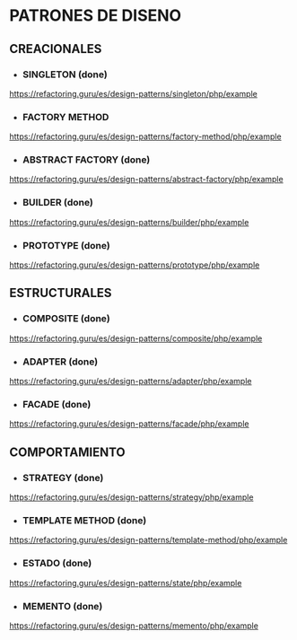 # PATRONES DE DISENO

## CREACIONALES

- ### SINGLETON (done)

https://refactoring.guru/es/design-patterns/singleton/php/example

- ### FACTORY METHOD

https://refactoring.guru/es/design-patterns/factory-method/php/example

- ### ABSTRACT FACTORY (done)

https://refactoring.guru/es/design-patterns/abstract-factory/php/example

- ### BUILDER (done)

https://refactoring.guru/es/design-patterns/builder/php/example

- ### PROTOTYPE (done)

https://refactoring.guru/es/design-patterns/prototype/php/example

## ESTRUCTURALES

- ### COMPOSITE (done)

https://refactoring.guru/es/design-patterns/composite/php/example

- ### ADAPTER (done)

https://refactoring.guru/es/design-patterns/adapter/php/example

- ### FACADE (done)

https://refactoring.guru/es/design-patterns/facade/php/example

## COMPORTAMIENTO

- ### STRATEGY (done)

https://refactoring.guru/es/design-patterns/strategy/php/example

- ### TEMPLATE METHOD (done)

https://refactoring.guru/es/design-patterns/template-method/php/example

- ### ESTADO (done)

https://refactoring.guru/es/design-patterns/state/php/example

- ### MEMENTO (done)

https://refactoring.guru/es/design-patterns/memento/php/example
